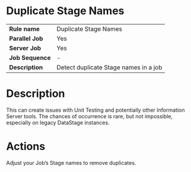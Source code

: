 # Duplicate Stage Names

|     |     |
| --- | --- |
| **Rule name** | Duplicate Stage Names |
| **Parallel Job** | Yes |
| **Server Job** | Yes |
| **Job Sequence** | \-  |
| **Description** | Detect duplicate Stage names in a job |

# Description

This can create issues with Unit Testing and potentially other Information Server tools. The chances of occurrence is rare, but not impossible, especially on legacy DataStage instances.

# Actions

Adjust your Job’s Stage names to remove duplicates.